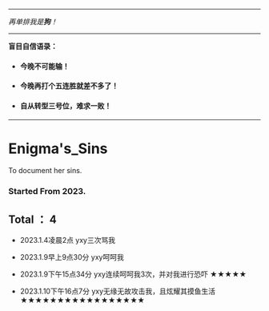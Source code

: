 ***
*再单排我是**狗**！*

---
**盲目自信语录：**
-  #### 今晚不可能输！
-  #### 今晚再打个五连胜就差不多了！
-  #### 自从转型三号位，难求一败！

***

# Enigma's_Sins
To document her sins.

### Started From 2023.

## Total ： 4



- 2023.1.4凌晨2点  yxy三次骂我

- 2023.1.9早上9点30分 yxy呵呵我

- 2023.1.9下午15点34分 yxy连续呵呵我3次，并对我进行恐吓 ★★★★★

- 2023.1.10下午16点7分 yxy无缘无故攻击我，且炫耀其摸鱼生活 ★★★★★★★★★★★★★★★★★

